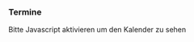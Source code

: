 ### Termine

<div id="drcal" class="table-responsive"></div>
<div id="popup"></div>
<noscript>Bitte Javascript aktivieren um den Kalender zu sehen</noscript>

